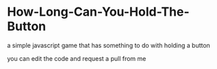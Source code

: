 # How-Long-Can-You-Hold-The-Button
a simple javascript game that has something to do with holding a button

you can edit the code and request a pull from me
